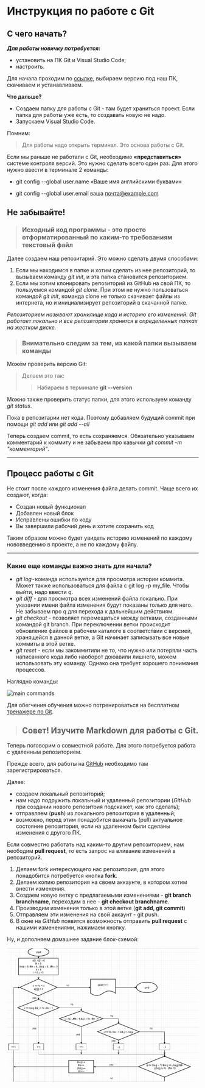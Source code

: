 Инструкция по работе с Git
=====================
С чего начать?
-----------

***Для работы новичку потребуется:***

- установить на ПК Git и Visual Studio Code;
- настроить.

Для начала проходим по [ссылке](http://git-scm.com/download/win), выбираем версию под наш ПК, скачиваем и устанавливаем. 

__Что дальше?__

+ Создаем папку для работы с Git - там будет храниться проект. Если папка для работы уже есть, то создавать новую не надо.
+ Запускаем Visual Studio Code.

Помним:

>Для работы надо открыть терминал. Это основа работы с Git.

Если мы раньше не работали с Git, необходимо __«представиться»__ системе контроля версий. Это нужно сделать всего один раз. Для этого нужно ввести в терминале 2 команды:

* git config --global user.name «Ваше имя английскими буквами»
+ git config --global user.email ваша почта@example.com

##  Не забывайте!

>### Исходный код программы - это просто отформатированный по каким-то требованиям **текстовый** файл

Далее создаем наш репозитарий. Это можно сделать двумя способами:

1. Если мы находимся в папке и хотим сделать из нее репозиторий, то вызываем команду *git init*, и эта папка становится репозиторием.
2. Если мы хотим клонировать репозиторий из GitHub на свой ПК, то пользуемся командой *git clone*. При этом не нужно пользоваться командой *git init*, команда clone не только скачивает файлы из интернета, но и инициализирует репозиторий в скачанной папке.

*Репозиторием называют хранилище кода и историю его изменений. Git работает локально и все репозитории хранятся в определенных папках на жестком диске.*

>###  Внимательно следим за тем, из какой папки вызываем команды

Можем проверить версию Git:
> Делаем это так:
>> Набираем в терминале **git --version**

Можно также проверить статус папки, для этого используем команду *git status*.

Пока в репозитарии нет кода. Поэтому добавляем будущий commit при помощи *git add* или *git add --all*

Теперь создаем commit, то есть сохраняемся. Обязательно указываем комментарий к коммиту и не забываем про кавычки *git commit -m "комментарий"*.

***

## Процесс работы с Git

Не стоит после каждого изменения файла делать commit. Чаще всего их создают, когда:

+ Создан новый функционал
+ Добавлен новый блок
+ Исправлены ошибки по коду
+ Вы завершили рабочий день и хотите сохранить код

Таким образом можно будет увидеть историю изменений по каждому нововведению в проекте, а не по каждому файлу.

---

### Какие еще команды важно знать для начала?

- *git log* - команда используется для просмотра истории коммита. Может также использоваться для файла с git log -p my_file. Чтобы выйти, надо ввести q.
- *git diff* - для просмотра всех изменений файла локально. При указании имени файла изменения будут показаны только для него. Не забываем про q для перехода к дальнейшим действиям.
- *git checkout* - позволяет перемещаться между ветками, созданными командой git branch. При переключении ветки происходит обновление файлов в рабочем каталоге в соответствии с версией, хранящейся в данной ветке, а Git начинает записывать все новые коммиты в этой ветке. 
- *git reset* - если мы закоммитили не то, что нужно или потеряли часть написанного кода либо наоборот доюавили лишнего, можем использовать эту команду. Однако она требует хорошего понимания процессов.

Наглядно команды:

![main commands](<скрнш.jpg>)

Для обегчения обучения можно  потренироваться на бесплатном [тренажере по Git](https://learngitbranching.js.org/). 

>## Совет! Изучите Markdown для работы с Git.

Теперь поговорим о совместной работе. Для этого потребуется работа с удаленным репозиторием.

Прежде всего, для работы на [GitHub](https://github.com/) необходимо там зарегистрироваться.

Далее:
- создаем локальный репозиторий;
- нам надо подружить локальный и удаленный репозитории (*GitHub* при создании нового репозитоия подскажет, как это сделать);
- отправляем (**push**) из локального репозитория в удаленный;
- возможно, перед этим понадобится выкачать (pull) актуальное состояние репозитория, если на удаленном были сделаны изменения с другого ПК.

Если совместно работать над каким-то другим репозиторием, нам неободим **pull request**, то есть запрос на вливание изменений в репозиторий.

1. Делаем fork интересующего нас репозитория, для этого понадобится потребуется кнопка __fork__.
2. Делаем копию репозитория на своем аккаунте, в котором хотим внести изменения.
3. Создаем новую ветку с предлагаемыми изменениями - __git branch branchname__, переходим в нее - __git checkout branchname__.
4. Производим изменения только в этой ветке (__git add, git commit__)
5. Отправляем эти изменения на свой аккаунт - git push.
6. В окне на *GitHub* появится возможность отправить __pull request__ с нашими изменениями, нажимаем кнопку.

Ну, и дополняем домашнее задание блок-схемой:

![блок-схема](Blockscheme.png)
